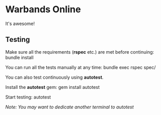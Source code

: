 Warbands Online
===============
It's awesome!

Testing
-------
Make sure all the requirements (**rspec** etc.) are met before continuing:
    bundle install

You can run all the tests manually at any time:
    bundle exec rspec spec/

You can also test continuously using **autotest**.

Install the **autotest** gem:
    gem install autotest

Start testing:
    autotest

*Note: You may want to dedicate another terminal to autotest*
